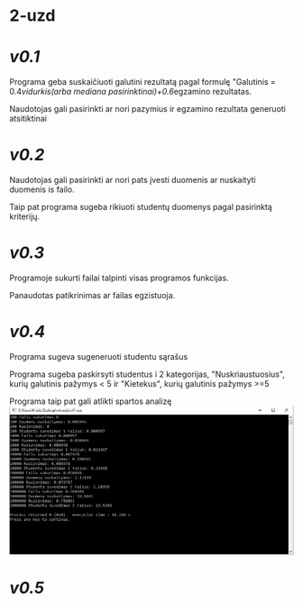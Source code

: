 # 2-uzd
# ***v0.1***

Programa geba suskaičiuoti galutini rezultatą pagal formulę "Galutinis = 0.4*vidurkis(arba mediana pasirinktinai)+0.6*egzamino rezultatas.

Naudotojas gali pasirinkti ar nori pazymius ir egzamino rezultata generuoti atsitiktinai
# ***v0.2***
Naudotojas gali pasirinkti ar nori pats įvesti duomenis ar nuskaityti duomenis is failo.

Taip pat programa sugeba rikiuoti studentų duomenys pagal pasirinktą kriterijų.
# ***v0.3***
Programoje sukurti failai talpinti visas programos funkcijas.

Panaudotas patikrinimas ar failas egzistuoja.
# ***v0.4***
Programa sugeva sugeneruoti studentu sąrašus

Programa sugeba paskirsyti studentus i 2 kategorijas, "Nuskriaustuosius", kurių galutinis pažymys < 5 ir "Kietekus", kurių galutinis pažymys >=5

Programa taip pat gali atlikti spartos analizę
![](Capture.JPG)
# ***v0.5***
